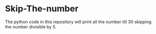 # Skip-The-number
The python code in this repository will print all the number till 30 skipping the number divisible by 5.
